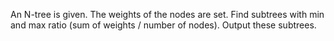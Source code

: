An N-tree is given. The weights of the nodes are set. Find subtrees with min and max ratio (sum of weights / number of nodes). Output these subtrees.
